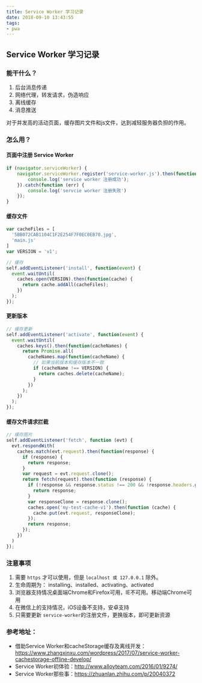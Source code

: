 ```yaml
---
title: Service Worker 学习记录
date: 2018-09-10 13:43:55
tags:
- pwa
---
```

## Service Worker 学习记录

### 能干什么？

1. 后台消息传递
2. 网络代理，转发请求，伪造响应
3. 离线缓存
4. 消息推送

对于并发高的活动页面，缓存图片文件和js文件，达到减轻服务器负担的作用。


### 怎么用？

#### 页面中注册 Service Worker


```javascript
if (navigator.serviceWorker) {
    navigator.serviceWorker.register('service-worker.js').then(function(registration) {
        console.log('service worker 注册成功');
    }).catch(function (err) {
        console.log('servcie worker 注册失败')
    });
}
```

#### 缓存文件

```javascript
var cacheFiles = [
  '5BB072CAB1104C1F2E254F7F0EC0EB70.jpg',
  'main.js'
]
var VERSION = 'v1';

// 缓存
self.addEventListener('install', function(event) {
  event.waitUntil(
    caches.open(VERSION).then(function(cache) {
      return cache.addAll(cacheFiles);
    })
  );
});
```

#### 更新版本

```javascript
// 缓存更新
self.addEventListener('activate', function(event) {
  event.waitUntil(
    caches.keys().then(function(cacheNames) {
      return Promise.all(
        cacheNames.map(function(cacheName) {
          // 如果当前版本和缓存版本不一致
          if (cacheName !== VERSION) {
            return caches.delete(cacheName);
          }
        })
      );
    })
  );
});
```

#### 缓存文件请求拦截

```javascript
// 缓存图片
self.addEventListener('fetch', function (evt) {
  evt.respondWith(
    caches.match(evt.request).then(function(response) {
      if (response) {
        return response;
      }
      var request = evt.request.clone();
      return fetch(request).then(function (response) {
        if (!response && response.status !== 200 && !response.headers.get('Content-type').match(/image/)) {
          return response;
        }
        var responseClone = response.clone();
        caches.open('my-test-cache-v1').then(function (cache) {
          cache.put(evt.request, responseClone);
        });
        return response;
      });
    })
  )
});

```

### 注意事项

1. 需要 `https` 才可以使用，但是 `localhost 或 127.0.0.1` 除外。
2. 生命周期为： installing、installed、activating、activated
3. 浏览器支持情况桌面端Chrome和Firefox可用，IE不可用。移动端Chrome可用
4. 在微信上的支持情况，iOS设备不支持，安卓支持
4. 只需要更新 `service-worker`的注册文件，更换版本，即可更新资源


### 参考地址：

- 借助Service Worker和cacheStorage缓存及离线开发：https://www.zhangxinxu.com/wordpress/2017/07/service-worker-cachestorage-offline-develop/
- Service Worker初体验：http://www.alloyteam.com/2016/01/9274/
- Service Worker那些事：https://zhuanlan.zhihu.com/p/20040372